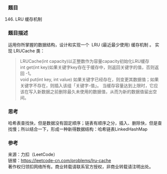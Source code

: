 ### 题目

146. LRU 缓存机制

### 题目描述

运用你所掌握的数据结构，设计和实现一个  LRU (最近最少使用) 缓存机制 。
实现 LRUCache 类：

>LRUCache(int capacity)以正整数作为容量capacity初始化LRU缓存  
>int get(int key)如果关键字key存在于缓存中，则返回关键字的值，否则返回 -1。  
>void put(int key, int value) 如果关键字已经存在，则变更其数据值；如果关键字不存在，则插入该组「关键字-值」。
当缓存容量达到上限时，它应该在写入新数据之前删除最久未使用的数据值，从而为新的数据值留出空间。

### 思考

哈希表查找快，但是数据没有固定顺序；链表有顺序之分，插入、删除快，但是查找慢；所以结合一下，形成一种新得数据结构：哈希链表LinkedHashMap

### 参考

来源：力扣（LeetCode）  
链接：<https://leetcode-cn.com/problems/lru-cache>  
著作权归领扣网络所有。商业转载请联系官方授权，非商业转载请注明出处。  
